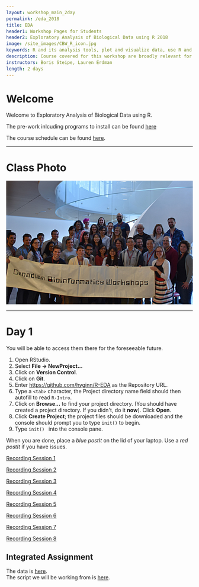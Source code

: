 ```yaml
---
layout: workshop_main_2day
permalink: /eda_2018
title: EDA
header1: Workshop Pages for Students
header2: Exploratory Analysis of Biological Data using R 2018
image: /site_images/CBW_R_icon.jpg
keywords: R and its analysis tools, plot and visualize data, use R and its analysis tools
description: Course covered for this workshop are broadly relevant for many areas of modern, quantitative biology such as flow cytometry, expression profile analysis, function prediction and more. 
instructors: Boris Steipe, Lauren Erdman
length: 2 days
---
```


# Welcome <a id="welcome"></a>

Welcome to Exploratory Analysis of Biological Data using R.  

The pre-work inlcuding programs to install can be found [here](https://bioinformaticsdotca.github.io/eda_2018_prework)

The course schedule can be found [here](https://bioinformaticsdotca.github.io/eda_2018_schedule). 

***

# Class Photo
 
<img src="https://github.com/bioinformaticsdotca/EDA_2018/blob/master/CBW-May16-2018.jpg?raw=true" alt="Class Photo" width="750" />


***

# Day 1 <a id="day1"></a>

You will be able to access them there for the foreseeable future.

1. Open RStudio.
2. Select **File → NewProject...**
3. Click on **Version Control**.
4. Click on **Git**.
5. Enter https://github.com/hyginn/R-EDA as the Repository URL.
6. Type a `<tab>` character, the Project directory name field should then autofill to read `R-Intro`.
7. Click on **Browse...** to find your project directory. (You should have created a project directory. If you didn't, do it **now**). Click **Open**.
8. Click **Create Project**; the project files should be downloaded and the console should prompt you to type `init()` to begin.
9. Type `init() ` into the console pane.

When you are done, place a _blue postIt_ on the lid of your laptop. Use a _red postIt_ if you have issues.

[Recording Session 1](https://www.youtube.com/watch?v=MCJD5iJjr7Y&list=PL3izGL6oi0S9fqvtp6iqqRNE5m9zw1aaN)

[Recording Session 2](https://www.youtube.com/watch?v=3I33V2qYsV8&list=PL3izGL6oi0S9fqvtp6iqqRNE5m9zw1aaN&index=3)

[Recording Session 3](https://www.youtube.com/watch?v=Lasit52UVIM&index=3&list=PL3izGL6oi0S9fqvtp6iqqRNE5m9zw1aaN)

[Recording Session 4](https://www.youtube.com/watch?v=g55rJsManOY&list=PL3izGL6oi0S9fqvtp6iqqRNE5m9zw1aaN&index=4)

[Recording Session 5](https://www.youtube.com/watch?v=B2ePWsOD3cQ&index=5&list=PL3izGL6oi0S9fqvtp6iqqRNE5m9zw1aaN)

[Recording Session 6](https://www.youtube.com/watch?v=KImeKJcniRQ&index=6&list=PL3izGL6oi0S9fqvtp6iqqRNE5m9zw1aaN)

[Recording Session 7](https://www.youtube.com/watch?v=U_x52jQB8TI&index=7&list=PL3izGL6oi0S9fqvtp6iqqRNE5m9zw1aaN)

[Recording Session 8](https://www.youtube.com/watch?v=DmrqPkLd-f4&index=8&list=PL3izGL6oi0S9fqvtp6iqqRNE5m9zw1aaN)

## Integrated Assignment

The data is [here](https://drive.google.com/a/bioinformatics.ca/file/d/1qdexcZkRv8TFngcZojg3E34UvSApHFps/view?usp=sharing).  
The script we will be working from is [here](https://raw.githubusercontent.com/bioinformaticsdotca/EDA_2018/master/EDA-integrated-assg-PCA-script.R).

